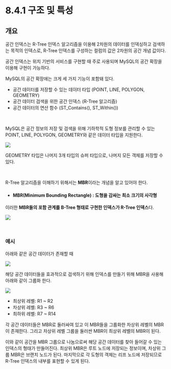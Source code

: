 # 8.4.1 구조 및 특성

## 개요
공간 인덱스는 R-Tree 인덱스 알고리즘을 이용해 2차원의 데이터를 인덱싱하고 검색하는 목적의 인덱스로, R-Tree 인덱스를 구성하는 컬럼의 값은 2차원의 공간 개념 값이다.

공간 인덱스는 위치 기반의 서비스를 구현할 때 주로 사용되며 MySQL의 공간 확장을 이용해 구현이 가능하다.

MySQL의 공간 확장에는 크게 세 가지 기능이 포함돼 있다.

- 공간 데이터를 저장할 수 있는 데이터 타입 (POINT, LINE, POLYGON, GEOMETRY)
- 공간 데이터 검색을 위한 공간 인덱스 (R-Tree 알고리즘)
- 공간 데이터의 연산 함수 (ST_Contains(), ST_Within())

<br>

MySQL은 공간 정보의 저장 및 검색을 위해 기하학적 도형 정보를 관리할 수 있는 POINT, LINE, POLYGON, GEOMETRY와 같은 데이터 타입을 지원한다.

![](https://velog.velcdn.com/images/hellojihyoung/post/edf9ffa5-1bf1-4b6b-ad2f-0d6e88a6d946/image.png)

GEOMETRY 타입은 나머지 3개 타입의 슈퍼 타입으로, 나머지 모든 객체를 저장할 수 있다. 

<br>

R-Tree 알고리즘을 이해하기 위해서는 **MBR**이라는 개념을 알고 있어야 한다.
- #### MBR(Minimum Bounding Rectangle) : 도형을 감싸는 최소 크기의 사각형

이러한 **MBR들의 포함 관계를 B-Tree 형태로 구현한 인덱스가 R-Tree 인덱스**다.

![](https://velog.velcdn.com/images/hellojihyoung/post/0be2aff6-ebd2-4674-8991-0ee5796ba4d3/image.png)


<br>

### 예시

아래와 같은 공간 데이터가 존재할 때

![](https://velog.velcdn.com/images/hellojihyoung/post/ff4c471a-3edb-4015-be6c-aa6d8599303c/image.png)


해당 공간 데이터들을 효과적으로 검색하기 위해 인덱스를 만들기 위해 MBR을 사용해 아래와 같이 그룹화 한다.

![](https://velog.velcdn.com/images/hellojihyoung/post/57de33b7-168d-4f49-8d1a-8304f6235d96/image.png)

- 최상위 레벨: R1 ~ R2
- 차상위 레벨: R3 ~ R6
- 최하위 레벨: R7 ~ R14

각 공간 데이터들은 MBR로 둘러싸여 있고 이 MBR들을 그룹화한 차상위 레벨의 MBR이 존재한다. 그리고 차상위 레벨 그룹을 둘러싼 MBR이 최상위 레벨의 MBR이 된다.

이와 같이 공간을 MBR 그룹으로 나눔으로써 해당 공간 데이터를 찾아 들어갈 수 있는 인덱스의 형태가 만들어진다. 최상위 MBR은 루트 노드에 저장되는 정보이며, 차상위 그룹 MBR은 브랜치 노드가 된다. 마지막으로 각 도형의 객체는 리프 노드에 저장되므로 R-Tree 인덱스의 내부를 표현할 수 있게 된다.